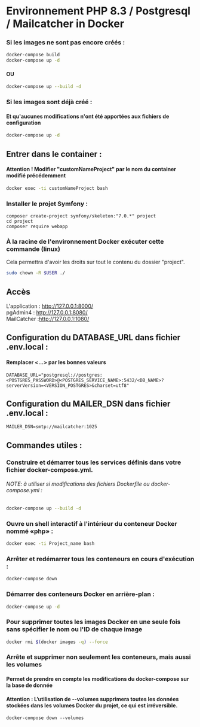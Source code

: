# Environnement PHP 8.3 / Postgresql / Mailcatcher in Docker



### Si les images ne sont pas encore créés : 
```bash
docker-compose build 
docker-compose up -d
```

#### OU
```bash
docker-compose up --build -d
```

### Si les images sont déjà créé :
#### Et qu'aucunes modifications n'ont été apportées aux fichiers de configuration
```bash
docker-compose up -d
```
## Entrer dans le container :
#### Attention ! Modifier "customNameProject" par le nom du container modifié précédemment
```bash
docker exec -ti customNameProject bash
```
### Installer le projet Symfony :

`composer create-project symfony/skeleton:"7.0.*" project`   
`cd project`  
`composer require webapp`  


### À la racine de l'environnement Docker exécuter cette commande (linux)
Cela permettra d'avoir les droits sur tout le contenu du dossier "project".
```bash
sudo chown -R $USER ./
```
## Accès

L'application :
http://127.0.0.1:8000/   
pgAdmin4 : http://127.0.0.1:8080/  
MailCatcher :http://127.0.0.1:1080/ 



## Configuration du DATABASE_URL dans fichier .env.local :
#### Remplacer <...> par les bonnes valeurs
`DATABASE_URL="postgresql://postgres:<POSTGRES_PASSWORD>@<POSTGRES_SERVICE_NAME>:5432/<DB_NAME>?serverVersion=<VERSION_POSTGRES>&charset=utf8"`


## Configuration du MAILER_DSN dans fichier .env.local :
`MAILER_DSN=smtp://mailcatcher:1025`



## Commandes utiles :

### Construire et démarrer tous les services définis dans votre fichier docker-compose.yml.
###### NOTE: à utiliser si modifications des fichiers Dockerfile ou docker-compose.yml :

```bash
docker-compose up --build -d
```

### Ouvre un shell interactif à l'intérieur du conteneur Docker nommé «php» :

```bash
docker exec -ti Project_name bash
```

### Arrêter et redémarrer tous les conteneurs en cours d'exécution :
```bash
docker-compose down
```


### Démarrer des conteneurs Docker en arrière-plan :

```bash
docker-compose up -d
```


### Pour supprimer toutes les images Docker en une seule fois sans spécifier le nom ou l'ID de chaque image

```bash
docker rmi $(docker images -q) --force
```
### Arrête et supprimer non seulement les conteneurs, mais aussi les volumes
#### Permet de prendre en compte les modifications du docker-compose sur la base de donnée
#### **Attention** : L’utilisation de --volumes supprimera toutes les données stockées dans les volumes Docker du projet, ce qui est irréversible.
`docker-compose down --volumes`